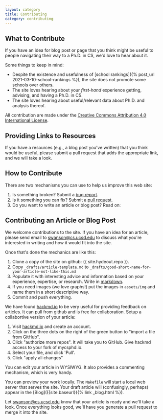 ```yaml
---
layout: category
title: Contributing
category: contributing
---
```


## What to Contribute

If you have an idea for blog post or page that you think might be useful to
people navigating their way to a Ph.D. in CS, we'd love to hear about it.

Some things to keep in mind:

* Despite the existence and usefulness of [school rankings]({% post_url 2021-03-10-school-rankings %}), the site does not promote some schools over others.
* The site loves hearing about your _first-hand_ experience getting, advising, and having a Ph.D. in CS.
* The site loves hearing about useful/relevant data about Ph.D. and analysis thereof.

All contribution are made under the <a rel="license" href="http://creativecommons.org/licenses/by/4.0/">Creative Commons Attribution 4.0 International License</a>.

## Providing Links to Resources

If you have a resources (e.g., a blog post you've written) that you think would
be useful, please submit a pull request that adds the appropriate link, and we
will take a look.

## How to Contribute

There are two mechanisms you can use to help us improve this web site:

1.  Is something broken?  Submit a [bug report](https://github.com/mycsphd/mycsphd.github.io/issues).
2.  Is it something you can fix?  Submit a [pull request](https://github.com/mycsphd/mycsphd.github.io/pulls).
3.  Do you want to write an article or blog post?  Read on:

## Contributing an Article or Blog Post

We welcome contributions to the site.  If you have an idea for an article, please send email to [swanson@cs.ucsd.edu](mailto:swanson@cs.ucsd.edu) to discuss what you're interested in writing and how it would fit into the site.

Once that's done the mechanics are like this:

1. Clone a copy of the site on github: {{ site.hydeout.repo }}.
2. Copy `_drafts/article-template.md` to `_drafts/good-short-name-for-your-article-not-like-this.md`
3. Populate it with interesting advice and information based on your experience, expertise, or research.  Write in [markdown](https://commonmark.org/help/).
4. If you need images (we love graphs!) put the images in `assets/img` and name them in a short descriptive way.
5. Commit and push everything.

We have found [hackmd.io](http://hackmd.io) to be very useful for providing
feedback on articles.  It can pull from github and is free for collaboration.
Setup a collabortive version of your article:

1. Visit [hackmd.io](http://hackmd.io) and create an account.
2. Click on the three dots on the right of the green button to "import a file from GitHub".
3. Click "authorize more repos".  It will take you to GitHub.  Give hackmd access to your fork of mycsphd.io.
4. Select your file, and click 'Pull'.
5. Click "apply all changes"

You can edit your article in WYSIWYG.  It also provides a commenting mechanism,
which is very handy.

You can preview your work locally.  The `Makefile` will start a local web
server that serves the site.  Your draft article will (confusingly, perhaps)
appear in the [Blog]({{site.baseurl}}{% link _blog.html %}).

Let [swanson@cs.ucsd.edu](mailto:swanson@cs.ucsd.edu) know that your article is ready and we'll take a look.
Once everything looks good, we'll have you generate a pull request to merge it
into the site.






